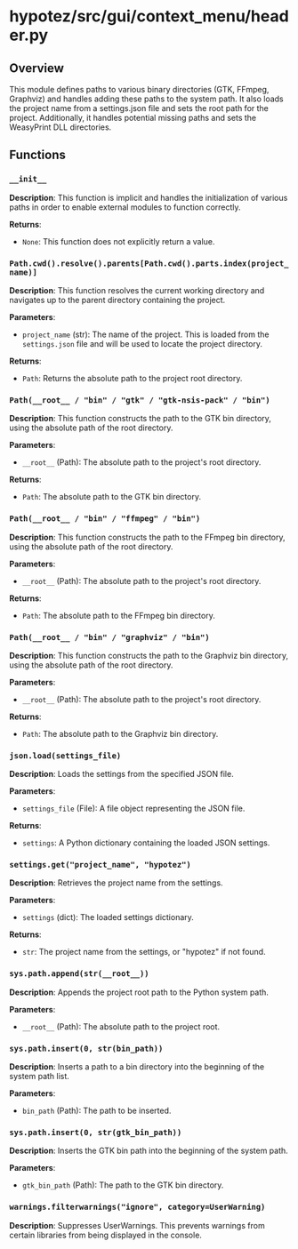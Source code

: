 # hypotez/src/gui/context_menu/header.py

## Overview

This module defines paths to various binary directories (GTK, FFmpeg, Graphviz) and handles adding these paths to the system path.  It also loads the project name from a settings.json file and sets the root path for the project. Additionally, it handles potential missing paths and sets the WeasyPrint DLL directories.

## Functions

### `__init__`

**Description**: This function is implicit and handles the initialization of various paths in order to enable external modules to function correctly.

**Returns**:
- `None`: This function does not explicitly return a value.


### `Path.cwd().resolve().parents[Path.cwd().parts.index(project_name)]`


**Description**: This function resolves the current working directory and navigates up to the parent directory containing the project.

**Parameters**:

- `project_name` (str): The name of the project. This is loaded from the `settings.json` file and will be used to locate the project directory.

**Returns**:
- `Path`: Returns the absolute path to the project root directory.


### `Path(__root__ / "bin" / "gtk" / "gtk-nsis-pack" / "bin")`

**Description**: This function constructs the path to the GTK bin directory, using the absolute path of the root directory.

**Parameters**:
- `__root__` (Path):  The absolute path to the project's root directory.

**Returns**:
- `Path`: The absolute path to the GTK bin directory.


### `Path(__root__ / "bin" / "ffmpeg" / "bin")`

**Description**: This function constructs the path to the FFmpeg bin directory, using the absolute path of the root directory.

**Parameters**:
- `__root__` (Path):  The absolute path to the project's root directory.

**Returns**:
- `Path`: The absolute path to the FFmpeg bin directory.


### `Path(__root__ / "bin" / "graphviz" / "bin")`


**Description**: This function constructs the path to the Graphviz bin directory, using the absolute path of the root directory.

**Parameters**:
- `__root__` (Path):  The absolute path to the project's root directory.

**Returns**:
- `Path`: The absolute path to the Graphviz bin directory.


### `json.load(settings_file)`


**Description**: Loads the settings from the specified JSON file.


**Parameters**:
- `settings_file` (File): A file object representing the JSON file.

**Returns**:
- `settings`: A Python dictionary containing the loaded JSON settings.


### `settings.get("project_name", "hypotez")`


**Description**: Retrieves the project name from the settings.


**Parameters**:
- `settings` (dict): The loaded settings dictionary.

**Returns**:
- `str`: The project name from the settings, or "hypotez" if not found.



### `sys.path.append(str(__root__))`


**Description**: Appends the project root path to the Python system path.


**Parameters**:
- `__root__` (Path): The absolute path to the project root.


### `sys.path.insert(0, str(bin_path))`


**Description**: Inserts a path to a bin directory into the beginning of the system path list.


**Parameters**:
- `bin_path` (Path): The path to be inserted.


### `sys.path.insert(0, str(gtk_bin_path))`


**Description**: Inserts the GTK bin path into the beginning of the system path.


**Parameters**:
- `gtk_bin_path` (Path): The path to the GTK bin directory.


### `warnings.filterwarnings("ignore", category=UserWarning)`


**Description**:  Suppresses UserWarnings. This prevents warnings from certain libraries from being displayed in the console.